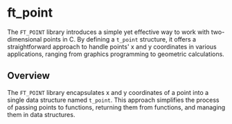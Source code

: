 # ft_point

The `FT_POINT` library introduces a simple yet effective way to work with two-dimensional points in C. By defining a `t_point` structure, it offers a straightforward approach to handle points' x and y coordinates in various applications, ranging from graphics programming to geometric calculations.

## Overview

The `FT_POINT` library encapsulates x and y coordinates of a point into a single data structure named `t_point`. This approach simplifies the process of passing points to functions, returning them from functions, and managing them in data structures.
